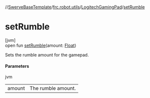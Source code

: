 //[SwerveBaseTemplate](../../../index.md)/[frc.robot.utils](../index.md)/[LogitechGamingPad](index.md)/[setRumble](set-rumble.md)

# setRumble

[jvm]\
open fun [setRumble](set-rumble.md)(amount: [Float](https://kotlinlang.org/api/latest/jvm/stdlib/kotlin/-float/index.html))

Sets the rumble amount for the gamepad.

#### Parameters

jvm

| | |
|---|---|
| amount | The rumble amount. |
